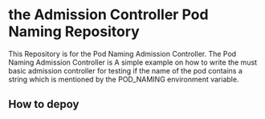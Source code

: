 # the Admission Controller Pod Naming Repository

This Repository is for the Pod Naming Admission Controller. The Pod Naming Admission Controller is
A simple example on how to write the must basic admission controller for testing if the name of the pod
contains a string which is mentioned by the POD_NAMING environment variable.

## How to depoy 
